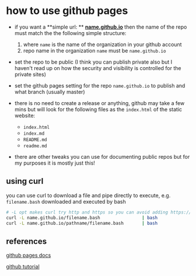 # how to use github pages

- if you want a **simple url: ** **<u>name.github.io</u>**   then the name of the repo must match the the following simple structure:

  1. where `name` is the name of the organization in your github account
  2. repo name in the organization `name` must be `name.github.io`

- set the repo to be public (I think you can publish private also but I haven't read up on how the security and visibility is controlled for the private sites)

- set the github pages setting for the repo `name.github.io` to publish and what branch (usually master)

- there is no need to create a release or anything, github may take a few mins but will look for the following files as the  `index.html` of the static website:

  - `index.html`
  - `index.md`
  - `README.md`
  - `readme.md`

  

  

- there are other tweaks you can use for documenting public repos but for my purposes it is mostly just this!

## using curl

you can use curl to download a file and pipe directly to execute, e.g. `filename.bash` downloaded and executed by bash

```bash
# -L opt makes curl try http and https so you can avoid adding https:// prefix to url
curl -L name.github.io/filename.bash                | bash
curl -L name.github.io/pathname/filename.bash       | bash

```



## references

[github pages docs ](https://pages.github.com/)

[github tutorial](https://docs.github.com/en/pages/getting-started-with-github-pages/creating-a-github-pages-site)

## 